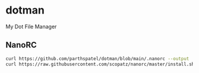 # dotman
My Dot File Manager

## NanoRC
```bash
curl https://github.com/parthspatel/dotman/blob/main/.nanorc --output .nanorc
curl https://raw.githubusercontent.com/scopatz/nanorc/master/install.sh | sh
```
